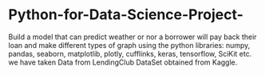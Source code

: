 # Python-for-Data-Science-Project-
Build a model that can predict weather or nor a borrower will pay back their loan and make different types of graph using the python libraries: numpy, pandas, seaborn, matplotlib, plotly, cufflinks, keras, tensorflow, SciKit etc. we have taken Data from LendingClub DataSet obtained from Kaggle.

